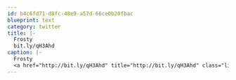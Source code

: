 ```yaml
---
id: b4c6fd71-d8fc-48e9-a57d-66ce0b20fbac
blueprint: text
category: twitter
title: |-
  Frosty
  bit.ly/qH3Ahd
caption: |-
  Frosty
  <a href="http://bit.ly/qH3Ahd" title="http://bit.ly/qH3Ahd" class="link link_untco">bit.ly/qH3Ahd</a>
---
```

